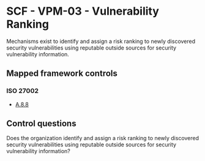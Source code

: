 # SCF - VPM-03 - Vulnerability Ranking
Mechanisms exist to identify and assign a risk ranking to newly discovered security vulnerabilities using reputable outside sources for security vulnerability information. 
## Mapped framework controls
### ISO 27002
- [A.8.8](../iso27002/a-8.md#a88)
  
## Control questions
Does the organization identify and assign a risk ranking to newly discovered security vulnerabilities using reputable outside sources for security vulnerability information? 
  